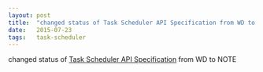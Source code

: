 ```yaml
---
layout: post
title:  "changed status of Task Scheduler API Specification from WD to NOTE"
date:   2015-07-23
tags:   task-scheduler
---
```


changed status of [Task Scheduler API Specification](/spec/task-scheduler) from WD to NOTE

